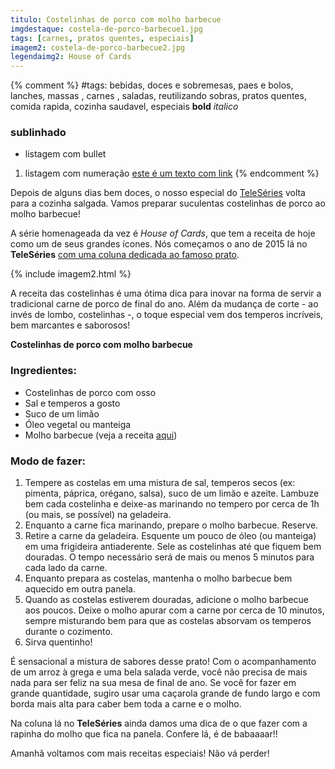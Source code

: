 ```yaml
---
titulo: Costelinhas de porco com molho barbecue
imgdestaque: costela-de-porco-barbecue1.jpg
tags: [carnes, pratos quentes, especiais]
imagem2: costela-de-porco-barbecue2.jpg
legendaimg2: House of Cards
---
```

{% comment %}
#tags: bebidas, doces e sobremesas, paes e bolos, lanches, massas , carnes , saladas, reutilizando sobras, pratos quentes, comida rapida, cozinha saudavel, especiais
**bold**
*italico*
### sublinhado
* listagem com bullet
1. listagem com numeração
[este é um texto com link](https://www.enderecodolink.com)
{% endcomment %}

Depois de alguns dias bem doces, o nosso especial do [TeleSéries](https://teleseries.com.br/) volta para a cozinha salgada. Vamos preparar suculentas costelinhas de porco ao molho barbecue!

A série homenageada da vez é *House of Cards*, que tem a receita de hoje como um de seus grandes ícones. Nós começamos o ano de 2015 lá no **TeleSéries** [com uma coluna dedicada ao famoso prato](http://teleseries.com.br/o-suculento-barbecue-de-house-of-cards/).

{% include imagem2.html %}

A receita das costelinhas é uma ótima dica para inovar na forma de servir a tradicional carne de porco de final do ano. Além da mudança de corte - ao invés de lombo, costelinhas -, o toque especial vem dos temperos incríveis, bem marcantes e saborosos!

**Costelinhas de porco com molho barbecue** 

### Ingredientes: 

* Costelinhas de porco com osso
* Sal e temperos a gosto
* Suco de um limão
* Óleo vegetal ou manteiga
* Molho barbecue (veja a receita [aqui](http://paneladepau.com.br/molho-barbecue)) 

### Modo de fazer:

1. Tempere as costelas em uma mistura de sal, temperos secos (ex: pimenta, páprica, orégano, salsa), suco de um limão e azeite. Lambuze bem cada costelinha e deixe-as marinando no tempero por cerca de 1h (ou mais, se possível) na geladeira.
2. Enquanto a carne fica marinando, prepare o molho barbecue. Reserve.
3. Retire a carne da geladeira. Esquente um pouco de óleo (ou manteiga) em uma frigideira antiaderente. Sele as costelinhas até que fiquem bem douradas. O tempo necessário será de mais ou menos 5 minutos para cada lado da carne.
4. Enquanto prepara as costelas, mantenha o molho barbecue bem aquecido em outra panela.
5. Quando as costelas estiverem douradas, adicione o molho barbecue aos poucos. Deixe o molho apurar com a carne por cerca de 10 minutos, sempre misturando bem para que as costelas absorvam os temperos durante o cozimento.
6. Sirva quentinho!

É sensacional a mistura de sabores desse prato! Com o acompanhamento de um arroz à grega e uma bela salada verde, você não precisa de mais nada para ser feliz na sua mesa de final de ano. Se você for fazer em grande quantidade, sugiro usar uma caçarola grande de fundo largo e com borda mais alta para caber bem toda a carne e o molho. 

Na coluna lá no **TeleSéries** ainda damos uma dica de o que fazer com a rapinha do molho que fica na panela. Confere lá, é de babaaaar!!

Amanhã voltamos com mais receitas especiais! Não vá perder!